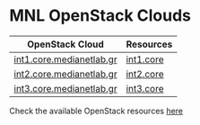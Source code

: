 # MNL OpenStack Clouds

| OpenStack Cloud | Resources |
| ----- | ----- |
| [int1.core.medianetlab.gr](http://int1.core.medianetlab.gr/horizon) | [int1.core](int1.core.medianetlab.gr) |
| [int2.core.medianetlab.gr](http://int2.core.medianetlab.gr) | [int2.core](int2.core.medianetlab.gr) |
| [int3.core.medianetlab.gr](http://int3.core.medianetlab.gr) | [int3.core](int3.core.medianetlab.gr) |

Check the available OpenStack resources [here](https://github.com/medianetlab/cloud_resources)